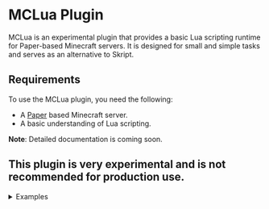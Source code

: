 # MCLua Plugin

MCLua is an experimental plugin that provides a basic Lua scripting runtime for Paper-based Minecraft servers. It is designed for small and simple tasks and serves as an alternative to Skript.

## Requirements

To use the MCLua plugin, you need the following:

- A [Paper](https://papermc.io/) based Minecraft server.
- A basic understanding of Lua scripting.

**Note**: Detailed documentation is coming soon.

## **This plugin is very experimental and is not recommended for production use.**

<details>
<summary>Examples</summary>

### Hello command, and toggle flight command
```lua
plugin.onEnable(function()
    plugin.logger.info("Hello world command enabled!!!!!!!! Let's be annoying and make every script spam console when it loads")
end)

plugin.registerSimpleCommand(function(sender, args)
    sender:sendRichMessage("<green>Hello, "..sender:getName())
end, {
    name = "hello",
    description = "Hello world from MCLua"
})

plugin.registerSimpleCommand(function(sender, args)
    if not utils.instanceOf(sender, "org.bukkit.entity.Player") then
        sender:sendRichMessage("<red>This command can only be ran by a player!")
        return
    end
    if not sender:isFlying() then
        sender:setAllowFlight(true)
        sender:setFlying(true)
        sender:sendRichMessage("<green>Enabled flight!")
    else
        sender:setAllowFlight(false)
        sender:setFlying(false)
        sender:sendRichMessage("<red>Disabled flight!")
    end
end, {
    name = "fly",
    description = "Toggle flight"
})
```

### /bring command example
```lua
local function bringCommand(sender, args)
    if args[1] == "*" then
        -- Bring all online players to the command sender's location
        local senderLocation = sender:getLocation()
        local onlinePlayers = plugin.getServer():getOnlinePlayers()
        for _, player in ipairs(totable(onlinePlayers)) do
            player:teleport(senderLocation)
            player:sendRichMessage("<green>You have been summoned by " .. sender:getName())
        end
        sender:sendRichMessage("<green>You brought all players to your location!")
    else
        -- Bring a specific player to the command sender's location
        local targetPlayer = plugin.getServer():getPlayer(args[1])
        if targetPlayer then
            local senderLocation = sender:getLocation()
            targetPlayer:teleport(senderLocation)
            targetPlayer:sendRichMessage("<green>You have been summoned by " .. sender:getName())
            sender:sendRichMessage("<green>You brought " .. targetPlayer:getName() .. " to your location!")
        else
            sender:sendRichMessage("<red>Player not found: " .. args[1])
        end
    end
end

function startsWith(str, start)
    return str:sub(1, #start) == start
end



local function bringTabComplete(sender, alias, args)
    if #args == 1 then
        local query = args[1]:lower() -- Convert input query to lowercase for case-insensitive matching
        local onlinePlayers = plugin.getServer():getOnlinePlayers()
        local suggestions = {}
        
        -- Filter player names based on the input query
        for _, player in ipairs(totable(onlinePlayers)) do
            local playerName = player:getName()
            print(playerName:lower())
            if startsWith(playerName:lower(), query) then
                table.insert(suggestions, playerName)
            end
        end

        -- Add "*" if it matches the query or is empty
        if query == "" or query == "*" then
            table.insert(suggestions, "*")
        end

        return suggestions
    end
    return {}
end

-- Register the /bring command
plugin.registerSimpleCommand(bringCommand, {
    name = "bring",
    description = "Bring a player to your location",
    usage = "/bring <player or *>",
    tabComplete = bringTabComplete
})
```

### Event Handling

```lua
local function listen()
    plugin.hook("org.bukkit.event.player.PlayerJoinEvent", function(event)
        local player = event:getPlayer()
        player:playSound(player:getLocation(), "entity.firework_rocket.launch", 1.0, 1.0)
        player:sendRichMessage("<green>Welcome back to the server, " .. player:getName() .. "!")
    end)
end

plugin.onEnable(function()
    plugin.logger.info("Welcomer loaded! PS: You don't have to do this in every script, MCLua will do it for you.")
    listen()
end)
```

</details>
